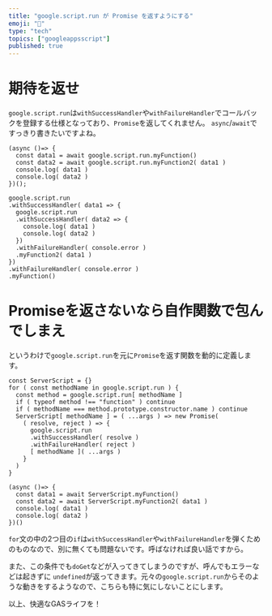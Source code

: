 ```yaml
---
title: "google.script.run が Promise を返すようにする"
emoji: "🐙"
type: "tech"
topics: ["googleappsscript"]
published: true
---
```


# 期待を返せ
`google.script.run`は`withSuccessHandler`や`withFailureHandler`でコールバックを登録する仕様となっており、`Promise`を返してくれません。
`async`/`await`ですっきり書きたいですよね。

```Javascript:理想
(async ()=> {
  const data1 = await google.script.run.myFunction()
  const data2 = await google.script.run.myFunction2( data1 )
  console.log( data1 )
  console.log( data2 )
})();
```

```Javascript:現実
google.script.run
.withSuccessHandler( data1 => {
  google.script.run
  .withSuccessHandler( data2 => {
    console.log( data1 )
    console.log( data2 )
  })
  .withFailureHandler( console.error )
  .myFunction2( data1 )
})
.withFailureHandler( console.error )
.myFunction()
```

# Promiseを返さないなら自作関数で包んでしまえ
というわけで`google.script.run`を元に`Promise`を返す関数を動的に定義します。

```Javascript:
const ServerScript = {}
for ( const methodName in google.script.run ) {
  const method = google.script.run[ methodName ]
  if ( typeof method !== "function" ) continue
  if ( methodName === method.prototype.constructor.name ) continue
  ServerScript[ methodName ] = ( ...args ) => new Promise(
    ( resolve, reject ) => {
      google.script.run
      .withSuccessHandler( resolve )
      .withFailureHandler( reject )
      [ methodName ]( ...args )
    }
  )
}

(async ()=> {
  const data1 = await ServerScript.myFunction()
  const data2 = await ServerScript.myFunction2( data1 )
  console.log( data1 )
  console.log( data2 )
})()
```

`for`文の中の2つ目の`if`は`withSuccessHandler`や`withFailureHandler`を弾くためのものなので、別に無くても問題ないです。呼ばなければ良い話ですから。

また、この条件でも`doGet`などが入ってきてしまうのですが、呼んでもエラーなどは起きずに `undefined`が返ってきます。元々の`google.script.run`からそのような動きをするようなので、こちらも特に気にしないことにします。

以上、快適なGASライフを！


